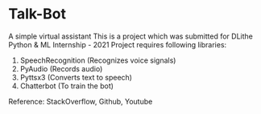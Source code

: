 # Talk-Bot
A simple virtual assistant
This is a project which was submitted for DLithe Python & ML Internship - 2021
Project requires following libraries:
1. SpeechRecognition (Recognizes voice signals)
2. PyAudio (Records audio)
3. Pyttsx3 (Converts text to speech)
4. Chatterbot (To train the bot)

Reference: StackOverflow, Github, Youtube
